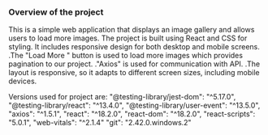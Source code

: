 ### Overview of the project

This is a simple web application that displays an image gallery and allows users to load more images. The project is built using React and CSS for styling. It includes responsive design for both desktop and mobile screens.
.The "Load More " button is used to load more images which provides pagination to our project.
."Axios" is used for communication with API. 
.The layout is responsive, so it adapts to different screen sizes, including mobile devices.

Versions used for project are:
    "@testing-library/jest-dom": "^5.17.0",
    "@testing-library/react": "^13.4.0",
    "@testing-library/user-event": "^13.5.0",
    "axios": "^1.5.1",
    "react": "^18.2.0",
    "react-dom": "^18.2.0",
    "react-scripts": "5.0.1",
    "web-vitals": "^2.1.4"
    "git": "2.42.0.windows.2"
